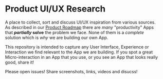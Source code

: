 # Product UI/UX Research

A place to collect, sort and discuss UI/UX inspiration from various sources.
As described in our 
[Product Roadmap](https://github.com/dwyl/product-roadmap)
there are _many_ "productivity" Apps 
that **_partially_ solve** the problem we face.
None of them is a _complete_ solution 
which is _why_ we are building our own App.

This repository is intended to capture any User Interface, Experience or Interaction
we find relevant to the App we are building.
If you spot a great Micro-interaction in an App that you use,
or you see an App that looks really good, share it!

Please open issues! Share screenshots, links, videos and disucss!
